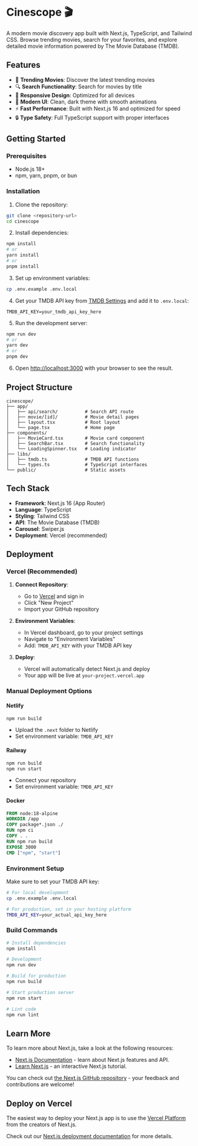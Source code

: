 # Cinescope 🎬

A modern movie discovery app built with Next.js, TypeScript, and Tailwind CSS. Browse trending movies, search for your favorites, and explore detailed movie information powered by The Movie Database (TMDB).

## Features

- 🎯 **Trending Movies**: Discover the latest trending movies
- 🔍 **Search Functionality**: Search for movies by title
- 📱 **Responsive Design**: Optimized for all devices
- 🎨 **Modern UI**: Clean, dark theme with smooth animations
- ⚡ **Fast Performance**: Built with Next.js 16 and optimized for speed
- 🔒 **Type Safety**: Full TypeScript support with proper interfaces

## Getting Started

### Prerequisites

- Node.js 18+
- npm, yarn, pnpm, or bun

### Installation

1. Clone the repository:
```bash
git clone <repository-url>
cd cinescope
```

2. Install dependencies:
```bash
npm install
# or
yarn install
# or
pnpm install
```

3. Set up environment variables:
```bash
cp .env.example .env.local
```

4. Get your TMDB API key from [TMDB Settings](https://www.themoviedb.org/settings/api) and add it to `.env.local`:
```env
TMDB_API_KEY=your_tmdb_api_key_here
```

5. Run the development server:
```bash
npm run dev
# or
yarn dev
# or
pnpm dev
```

6. Open [http://localhost:3000](http://localhost:3000) with your browser to see the result.

## Project Structure

```
cinescope/
├── app/
│   ├── api/search/          # Search API route
│   ├── movie/[id]/          # Movie detail pages
│   ├── layout.tsx           # Root layout
│   └── page.tsx             # Home page
├── components/
│   ├── MovieCard.tsx        # Movie card component
│   ├── SearchBar.tsx        # Search functionality
│   └── LoadingSpinner.tsx   # Loading indicator
├── libs/
│   ├── tmdb.ts              # TMDB API functions
│   └── types.ts             # TypeScript interfaces
└── public/                  # Static assets
```

## Tech Stack

- **Framework**: Next.js 16 (App Router)
- **Language**: TypeScript
- **Styling**: Tailwind CSS
- **API**: The Movie Database (TMDB)
- **Carousel**: Swiper.js
- **Deployment**: Vercel (recommended)

## Deployment

### Vercel (Recommended)

1. **Connect Repository**:
   - Go to [Vercel](https://vercel.com) and sign in
   - Click "New Project"
   - Import your GitHub repository

2. **Environment Variables**:
   - In Vercel dashboard, go to your project settings
   - Navigate to "Environment Variables"
   - Add: `TMDB_API_KEY` with your TMDB API key

3. **Deploy**:
   - Vercel will automatically detect Next.js and deploy
   - Your app will be live at `your-project.vercel.app`

### Manual Deployment Options

#### Netlify
```bash
npm run build
```
- Upload the `.next` folder to Netlify
- Set environment variable: `TMDB_API_KEY`

#### Railway
```bash
npm run build
npm run start
```
- Connect your repository
- Set environment variable: `TMDB_API_KEY`

#### Docker
```dockerfile
FROM node:18-alpine
WORKDIR /app
COPY package*.json ./
RUN npm ci
COPY . .
RUN npm run build
EXPOSE 3000
CMD ["npm", "start"]
```

### Environment Setup

Make sure to set your TMDB API key:
```bash
# For local development
cp .env.example .env.local

# For production, set in your hosting platform
TMDB_API_KEY=your_actual_api_key_here
```

### Build Commands

```bash
# Install dependencies
npm install

# Development
npm run dev

# Build for production
npm run build

# Start production server
npm run start

# Lint code
npm run lint
```

## Learn More

To learn more about Next.js, take a look at the following resources:

- [Next.js Documentation](https://nextjs.org/docs) - learn about Next.js features and API.
- [Learn Next.js](https://nextjs.org/learn) - an interactive Next.js tutorial.

You can check out [the Next.js GitHub repository](https://github.com/vercel/next.js) - your feedback and contributions are welcome!

## Deploy on Vercel

The easiest way to deploy your Next.js app is to use the [Vercel Platform](https://vercel.com/new?utm_medium=default-template&filter=next.js&utm_source=create-next-app&utm_campaign=create-next-app-readme) from the creators of Next.js.

Check out our [Next.js deployment documentation](https://nextjs.org/docs/app/building-your-application/deploying) for more details.
